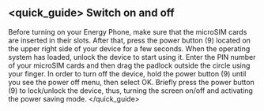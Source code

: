 ## <quick_guide> Switch on and off

Before turning on your Energy Phone, make sure that the microSIM cards are inserted in their slots. After that, press the power button (9) located on the upper right side of your device for a few seconds. When the operating system has loaded, unlock the device to start using it. Enter the PIN number of your microSIM cards and then drag the padlock outside the circle using your finger.
In order to turn off the device, hold the power button (9) until you see the power off menu, then select OK.
Briefly press the power button (9) to lock/unlock the device, thus, turning the screen on/off and activating the power saving mode.
</quick_guide>


